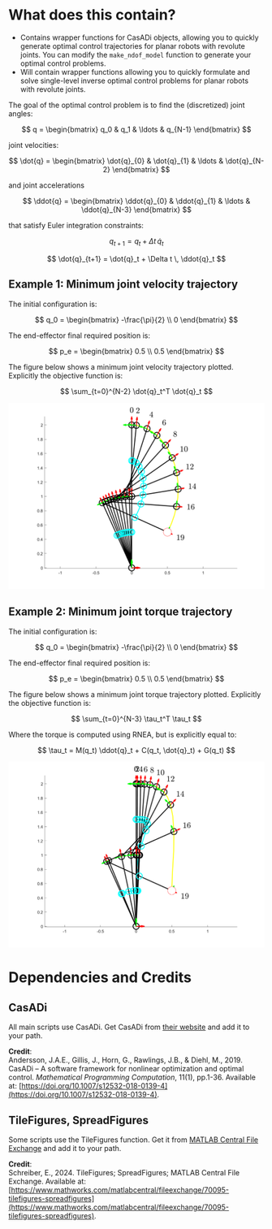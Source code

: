 # What does this contain?

- Contains wrapper functions for CasADi objects, allowing you to quickly generate optimal control trajectories for planar robots with revolute joints. You can modify the `make_ndof_model` function to generate your optimal control problems.
- Will contain wrapper functions allowing you to quickly formulate and solve single-level inverse optimal control problems for planar robots with revolute joints.

The goal of the optimal control problem is to find the (discretized) joint angles:

$$ q = \begin{bmatrix} q_0 & q_1 & \ldots & q_{N-1} \end{bmatrix} $$

joint velocities:

$$ \dot{q} = \begin{bmatrix} \dot{q}_{0} & \dot{q}_{1} & \ldots & \dot{q}_{N-2} \end{bmatrix} $$

and joint accelerations

$$ \ddot{q} = \begin{bmatrix} \ddot{q}_{0} & \ddot{q}_{1} & \ldots & \ddot{q}_{N-3} \end{bmatrix} $$

that satisfy Euler integration constraints:

$$ q_{t+1} = q_t + \Delta t \, \dot{q}_t $$

$$ \dot{q}_{t+1} = \dot{q}_t + \Delta t \, \ddot{q}_t $$

</div>

## Example 1: Minimum joint velocity trajectory
The initial configuration is:

$$ q_0 = \begin{bmatrix} -\frac{\pi}{2} \\ 0 \end{bmatrix} $$

The end-effector final required position is:

$$ p_e = \begin{bmatrix} 0.5 \\ 0.5 \end{bmatrix} $$

The figure below shows a minimum joint velocity trajectory plotted. Explicitly the objective function is:

$$ \sum_{t=0}^{N-2} \dot{q}_t^T \dot{q}_t $$

![Minimum joint velocity trajectory](../img/min_joint_vel_traj.png)

## Example 2: Minimum joint torque trajectory
The initial configuration is:

$$ q_0 = \begin{bmatrix} -\frac{\pi}{2} \\ 0 \end{bmatrix} $$

The end-effector final required position is:

$$ p_e = \begin{bmatrix} 0.5 \\ 0.5 \end{bmatrix} $$

The figure below shows a minimum joint torque trajectory plotted. Explicitly the objective function is:

$$ \sum_{t=0}^{N-3} \tau_t^T \tau_t $$

Where the torque is computed using RNEA, but is explicitly equal to:

$$ \tau_t = M(q_t) \ddot{q}_t + C(q_t, \dot{q}_t) + G(q_t) $$

![Minimum joint torque trajectory](../img/min_joint_torque_traj.png)


# Dependencies and Credits

## CasADi
All main scripts use CasADi. Get CasADi from [their website](https://web.casadi.org/get/) and add it to your path.

**Credit**:  
Andersson, J.A.E., Gillis, J., Horn, G., Rawlings, J.B., & Diehl, M., 2019. CasADi – A software framework for nonlinear optimization and optimal control. *Mathematical Programming Computation*, 11(1), pp.1-36. Available at: [https://doi.org/10.1007/s12532-018-0139-4](https://doi.org/10.1007/s12532-018-0139-4).

## TileFigures, SpreadFigures
Some scripts use the TileFigures function. Get it from [MATLAB Central File Exchange](https://www.mathworks.com/matlabcentral/fileexchange/70095-tilefigures-spreadfigures) and add it to your path.

**Credit**:  
Schreiber, E., 2024. TileFigures; SpreadFigures; MATLAB Central File Exchange. Available at: [https://www.mathworks.com/matlabcentral/fileexchange/70095-tilefigures-spreadfigures](https://www.mathworks.com/matlabcentral/fileexchange/70095-tilefigures-spreadfigures).
